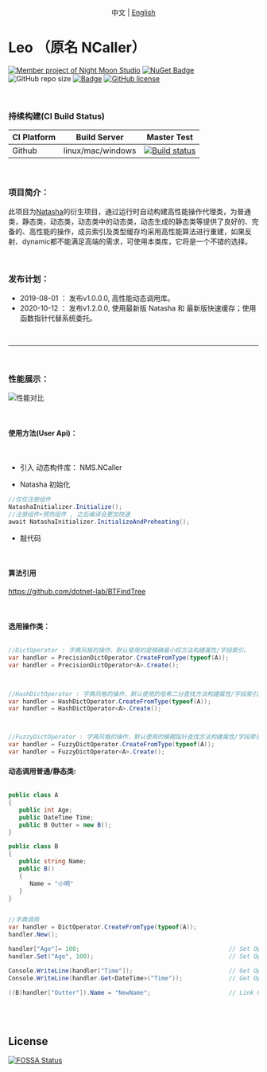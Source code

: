 

<p align="center">
  <span>中文</span> |  
  <a href="https://github.com/night-moon-studio/ncaller/tree/master/lang/english">English</a>
</p>

# Leo （原名 NCaller）

[![Member project of Night Moon Studio](https://img.shields.io/badge/member%20project%20of-NMS-9e20c9.svg)](https://github.com/night-moon-studio)
[![NuGet Badge](https://buildstats.info/nuget/NMS.NCaller?includePreReleases=true)](https://www.nuget.org/packages/NMS.NCaller)
 ![GitHub repo size](https://img.shields.io/github/repo-size/night-moon-studio/ncaller.svg)
[![Badge](https://img.shields.io/badge/link-996.icu-red.svg)](https://996.icu/#/zh_CN)
[![GitHub license](https://img.shields.io/github/license/night-moon-studio/ncaller.svg)](https://github.com/night-moon-studio/NCaller/blob/master/LICENSE)


<br/>
  

### 持续构建(CI Build Status)  

| CI Platform | Build Server |  Master Test |
|--------- |------------- | --------|
| Github | linux/mac/windows | [![Build status](https://img.shields.io/github/workflow/status/night-moon-studio/ncaller/.NET%20Core/master)](https://github.com/night-moon-studio/NCaller/actions) |


<br/>    

### 项目简介： 

此项目为[Natasha](https://github.com/dotnetcore/Natasha)的衍生项目，通过运行时自动构建高性能操作代理类，为普通类，静态类，动态类，动态类中的动态类，动态生成的静态类等提供了良好的、完备的、高性能的操作，成员索引及类型缓存均采用高性能算法进行重建，如果反射、dynamic都不能满足高端的需求，可使用本类库，它将是一个不错的选择。  

<br/>    


### 发布计划： 
  
 - 2019-08-01 ： 发布v1.0.0.0, 高性能动态调用库。  
 - 2020-10-12 ： 发布v1.2.0.0, 使用最新版 Natasha 和 最新版快速缓存；使用函数指针代替系统委托。  
 
 <br/>  
 
---------------------  
 <br/>  
 
### 性能展示：  

![性能对比](https://github.com/night-moon-studio/NCaller/blob/master/Image/%E6%80%A7%E8%83%BD%E6%B5%8B%E8%AF%951.png)  

 <br/> 

#### 使用方法(User Api)：  

 <br/>  
 
 - 引入 动态构件库： NMS.NCaller

 - Natasha 初始化

  ```C#
  //仅仅注册组件
  NatashaInitializer.Initialize();
  //注册组件+预热组件 , 之后编译会更加快速
  await NatashaInitializer.InitializeAndPreheating();
  ```

 - 敲代码  
 
<br/>  

#### 算法引用

https://github.com/dotnet-lab/BTFindTree


<br/>
  

#### 选用操作类：

```C#

//DictOperator : 字典风格的操作，默认使用的是精确最小权方法构建属性/字段索引。
var handler = PrecisionDictOperator.CreateFromType(typeof(A));
var handler = PrecisionDictOperator<A>.Create();


 
//HashDictOperator : 字典风格的操作，默认使用的哈希二分查找方法构建属性/字段索引。
var handler = HashDictOperator.CreateFromType(typeof(A));
var handler = HashDictOperator<A>.Create();



//FuzzyDictOperator : 字典风格的操作，默认使用的模糊指针查找方法构建属性/字段索引。
var handler = FuzzyDictOperator.CreateFromType(typeof(A));
var handler = FuzzyDictOperator<A>.Create();


```

#### 动态调用普通/静态类:  

```C#

public class A
{
   public int Age;
   public DateTime Time;
   public B Outter = new B();
}

public class B
{
   public string Name;
   public B()
   {
      Name = "小明"
   }
}


//字典调用
var handler = DictOperator.CreateFromType(typeof(A));
handler.New();

handler["Age"]= 100;                                          // Set Operator
handler.Set("Age", 100);                                      // Set Operator

Console.WriteLine(handler["Time"]);                           // Get Operator
Console.WriteLine(handler.Get<DateTime>("Time"));             // Get Operator

((B)handler["Outter"]).Name = "NewName";                      // Link Operator
```

<br/>
<br/>  

## License
[![FOSSA Status](https://app.fossa.io/api/projects/git%2Bgithub.com%2Fnight-moon-studio%2FNCaller.svg?type=large)](https://app.fossa.io/projects/git%2Bgithub.com%2Fnight-moon-studio%2FNCaller?ref=badge_large) 
